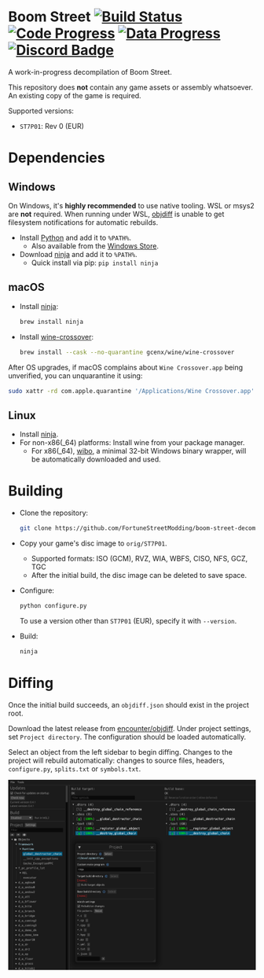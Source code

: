 Boom Street
[![Build Status]][actions] [![Code Progress]][progress] [![Data Progress]][progress] [![Discord Badge]][discord]
=============

<!--
Replace with your repository's URL.
-->
[Build Status]: https://github.com/FortuneStreetModding/boom-street-decomp/actions/workflows/build.yml/badge.svg
[actions]: https://github.com/FortuneStreetModding/boom-street-decomp/actions/workflows/build.yml
<!--
decomp.dev progress badges
See https://decomp.dev/api for an API overview.
-->
[Code Progress]: https://decomp.dev/FortuneStreetModding/boom-street-decomp.svg?mode=shield&measure=code&label=Code
[Data Progress]: https://decomp.dev/FortuneStreetModding/boom-street-decomp.svg?mode=shield&measure=data&label=Data
[progress]: https://decomp.dev/FortuneStreetModding/boom-street-decomp
<!--
Replace with your Discord server's ID and invite URL.
-->
[Discord Badge]: https://img.shields.io/discord/402304628890533898?color=%237289DA&logo=discord&logoColor=%23FFFFFF
[discord]: https://discord.gg/DE9Hn7T

A work-in-progress decompilation of Boom Street.

This repository does **not** contain any game assets or assembly whatsoever. An existing copy of the game is required.

Supported versions:

- `ST7P01`: Rev 0 (EUR)

Dependencies
============

Windows
--------

On Windows, it's **highly recommended** to use native tooling. WSL or msys2 are **not** required.
When running under WSL, [objdiff](#diffing) is unable to get filesystem notifications for automatic rebuilds.

- Install [Python](https://www.python.org/downloads/) and add it to `%PATH%`.
  - Also available from the [Windows Store](https://apps.microsoft.com/store/detail/python-311/9NRWMJP3717K).
- Download [ninja](https://github.com/ninja-build/ninja/releases) and add it to `%PATH%`.
  - Quick install via pip: `pip install ninja`

macOS
------

- Install [ninja](https://github.com/ninja-build/ninja/wiki/Pre-built-Ninja-packages):

  ```sh
  brew install ninja
  ```

- Install [wine-crossover](https://github.com/Gcenx/homebrew-wine):

  ```sh
  brew install --cask --no-quarantine gcenx/wine/wine-crossover
  ```

After OS upgrades, if macOS complains about `Wine Crossover.app` being unverified, you can unquarantine it using:

```sh
sudo xattr -rd com.apple.quarantine '/Applications/Wine Crossover.app'
```

Linux
------

- Install [ninja](https://github.com/ninja-build/ninja/wiki/Pre-built-Ninja-packages).
- For non-x86(_64) platforms: Install wine from your package manager.
  - For x86(_64), [wibo](https://github.com/decompals/wibo), a minimal 32-bit Windows binary wrapper, will be automatically downloaded and used.

Building
========

- Clone the repository:

  ```sh
  git clone https://github.com/FortuneStreetModding/boom-street-decomp.git
  ```

- Copy your game's disc image to `orig/ST7P01`.
  - Supported formats: ISO (GCM), RVZ, WIA, WBFS, CISO, NFS, GCZ, TGC
  - After the initial build, the disc image can be deleted to save space.

- Configure:

  ```sh
  python configure.py
  ```

  To use a version other than `ST7P01` (EUR), specify it with `--version`.

- Build:

  ```sh
  ninja
  ```

Diffing
=======

Once the initial build succeeds, an `objdiff.json` should exist in the project root.

Download the latest release from [encounter/objdiff](https://github.com/encounter/objdiff). Under project settings, set `Project directory`. The configuration should be loaded automatically.

Select an object from the left sidebar to begin diffing. Changes to the project will rebuild automatically: changes to source files, headers, `configure.py`, `splits.txt` or `symbols.txt`.

![](assets/objdiff.png)
